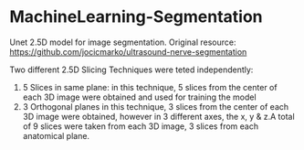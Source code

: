# MachineLearning-Segmentation
Unet 2.5D model for image segmentation. Original resource: https://github.com/jocicmarko/ultrasound-nerve-segmentation

Two different 2.5D Slicing Techniques were teted independently:
1. 5 Slices in same plane:
in this technique, 5 slices from the center of each 3D image were obtained and used for training the model
2. 3 Orthogonal planes
in this technique, 3 slices from the center of each 3D image were obtained, however in 3 different axes, the x, y & z.A total of 9 slices were taken from each 3D image, 3 slices from each anatomical plane.
